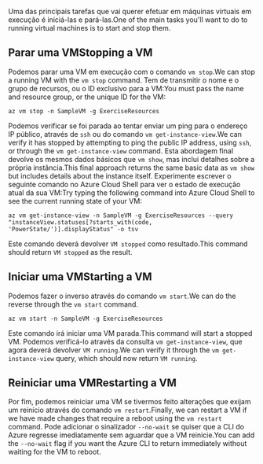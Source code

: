 <span data-ttu-id="c8fac-101">Uma das principais tarefas que vai querer efetuar em máquinas virtuais em execução é iniciá-las e pará-las.</span><span class="sxs-lookup"><span data-stu-id="c8fac-101">One of the main tasks you'll want to do to running virtual machines is to start and stop them.</span></span>

## <a name="stopping-a-vm"></a><span data-ttu-id="c8fac-102">Parar uma VM</span><span class="sxs-lookup"><span data-stu-id="c8fac-102">Stopping a VM</span></span>

<span data-ttu-id="c8fac-103">Podemos parar uma VM em execução com o comando `vm stop`.</span><span class="sxs-lookup"><span data-stu-id="c8fac-103">We can stop a running VM with the `vm stop` command.</span></span> <span data-ttu-id="c8fac-104">Tem de transmitir o nome e o grupo de recursos, ou o ID exclusivo para a VM:</span><span class="sxs-lookup"><span data-stu-id="c8fac-104">You must pass the name and resource group, or the unique ID for the VM:</span></span>

```azurecli
az vm stop -n SampleVM -g ExerciseResources
```

<span data-ttu-id="c8fac-105">Podemos verificar se foi parada ao tentar enviar um ping para o endereço IP público, através de `ssh` ou do comando `vm get-instance-view`.</span><span class="sxs-lookup"><span data-stu-id="c8fac-105">We can verify it has stopped by attempting to ping the public IP address, using `ssh`, or through the `vm get-instance-view` command.</span></span> <span data-ttu-id="c8fac-106">Esta abordagem final devolve os mesmos dados básicos que `vm show`, mas inclui detalhes sobre a própria instância.</span><span class="sxs-lookup"><span data-stu-id="c8fac-106">This final approach returns the same basic data as `vm show` but includes details about the instance itself.</span></span> <span data-ttu-id="c8fac-107">Experimente escrever o seguinte comando no Azure Cloud Shell para ver o estado de execução atual da sua VM:</span><span class="sxs-lookup"><span data-stu-id="c8fac-107">Try typing the following command into Azure Cloud Shell to see the current running state of your VM:</span></span>

```azurecli
az vm get-instance-view -n SampleVM -g ExerciseResources --query "instanceView.statuses[?starts_with(code, 'PowerState/')].displayStatus" -o tsv
```

<span data-ttu-id="c8fac-108">Este comando deverá devolver `VM stopped` como resultado.</span><span class="sxs-lookup"><span data-stu-id="c8fac-108">This command should return `VM stopped` as the result.</span></span>

## <a name="starting-a-vm"></a><span data-ttu-id="c8fac-109">Iniciar uma VM</span><span class="sxs-lookup"><span data-stu-id="c8fac-109">Starting a VM</span></span>

<span data-ttu-id="c8fac-110">Podemos fazer o inverso através do comando `vm start`.</span><span class="sxs-lookup"><span data-stu-id="c8fac-110">We can do the reverse through the `vm start` command.</span></span>

```azurecli
az vm start -n SampleVM -g ExerciseResources
```

<span data-ttu-id="c8fac-111">Este comando irá iniciar uma VM parada.</span><span class="sxs-lookup"><span data-stu-id="c8fac-111">This command will start a stopped VM.</span></span> <span data-ttu-id="c8fac-112">Podemos verificá-lo através da consulta `vm get-instance-view`, que agora deverá devolver `VM running`.</span><span class="sxs-lookup"><span data-stu-id="c8fac-112">We can verify it through the `vm get-instance-view` query, which should now return `VM running`.</span></span>

## <a name="restarting-a-vm"></a><span data-ttu-id="c8fac-113">Reiniciar uma VM</span><span class="sxs-lookup"><span data-stu-id="c8fac-113">Restarting a VM</span></span>

<span data-ttu-id="c8fac-114">Por fim, podemos reiniciar uma VM se tivermos feito alterações que exijam um reinício através do comando `vm restart`.</span><span class="sxs-lookup"><span data-stu-id="c8fac-114">Finally, we can restart a VM if we have made changes that require a reboot using the `vm restart` command.</span></span> <span data-ttu-id="c8fac-115">Pode adicionar o sinalizador `--no-wait` se quiser que a CLI do Azure regresse imediatamente sem aguardar que a VM reinicie.</span><span class="sxs-lookup"><span data-stu-id="c8fac-115">You can add the `--no-wait` flag if you want the Azure CLI to return immediately without waiting for the VM to reboot.</span></span>

